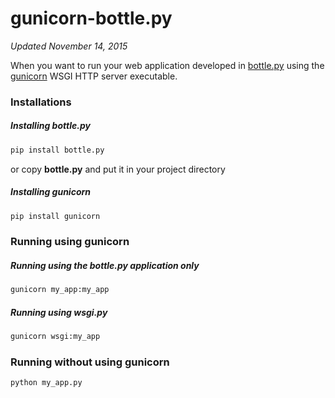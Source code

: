 # gunicorn-bottle.py
_Updated November 14, 2015_

When you want to run your web application developed in [bottle.py](http://bottlepy.org/) using the [gunicorn](http://gunicorn.org/) WSGI HTTP server executable.

### Installations
##### Installing bottle.py
```python
pip install bottle.py
```
or copy **bottle.py** and put it in your project directory

##### Installing gunicorn
```python
pip install gunicorn
```

### Running using gunicorn
##### Running using the bottle.py application only
```python
gunicorn my_app:my_app
```

##### Running using wsgi.py
```python
gunicorn wsgi:my_app
```

### Running without using gunicorn
```python
python my_app.py
```
